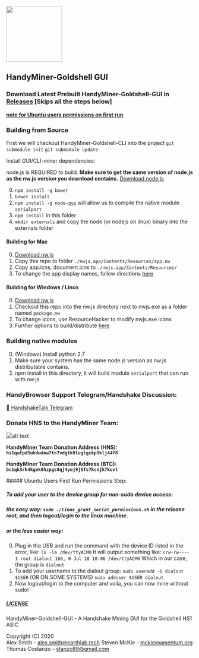 <img src="https://raw.githubusercontent.com/HandyMiner/HandyGuide/72303a89968942dc945e05588db5db2a6610c539/logo/cobra.svg" width="150" height="150" />

## HandyMiner-Goldshell GUI

### Download Latest Prebuilt HandyMiner-Goldshell-GUI in [Releases](https://github.com/HandyMiner/HandyMiner-Goldshell-GUI/releases) [Skips all the steps below]

**[note for Ubuntu users permissions on first run](#ubuntuFirstRun)**

### Building from Source

First we will checkout HandyMiner-Goldshell-CLI into the project
```git submodule init```
```git submodule update```

Install GUI/CLI-miner dependencies:

node.js is REQUIRED to build. **Make sure to get the same version of node.js as the nw.js version you download contains.** [Download node.js](https://nodejs.org/)

0. ```npm install -g bower```
1. ```bower install```
2. ```npm install -g node-gyp``` will allow us to compile the native module ```serialport```
3. ```npm install``` in this folder
4. ```mkdir externals``` and copy the node (or nodejs on linux) binary into the externals folder

#### Building for Mac

0. [Download nw.js](https://nwjs.io/)
1. Copy this repo to folder ```./nwjs.app/Contents/Resources/app.nw```
2. Copy app.icns, document.icns to ```./nwjs.app/Contents/Resources/```
3. To change the app display names, follow directions [here](https://nwjs.readthedocs.io/en/latest/For%20Users/Package%20and%20Distribute/)

#### Building for Windows / Linux

0. [Download nw.js](https://nwjs.io/)
1. Checkout this repo into the nw.js directory next to nwjs.exe as a folder named ```package.nw```
2. To change icons, use ResourceHacker to modify nwjs.exe icons
3. Further options to build/distribute [here](https://nwjs.readthedocs.io/en/latest/For%20Users/Package%20and%20Distribute/)

### Building native modules
0. (Windows) Install python 2.7
1. Make sure your system has the same node.js version as nw.js distributable contains.
2. npm install in this directory, it will build module ```serialport``` that can run with nw.js



### HandyBrowser Support Telegram/Handshake Discussion:
[🤝 HandshakeTalk Telegram](http://t.me/HandshakeTalk)

### Donate HNS to the HandyMiner Team:

![alt text](./icons/qr.png)

**HandyMiner Team Donation Address (HNS): ```hs1qwfpd5ukdwdew7tn7vdgtk0luglgckp3klj44f8```**

**HandyMiner Team Donation Address (BTC): ```bc1qk3rk4kgek0hzpgs8qj4yej9j5fs7kcnjk7kuvt```**

<a id="ubuntuFirstRun" />
##### Ubuntu Users First Run Permissions Step:

##### To add your user to the device group for non-sudo device access: 
##### the easy way: ```sudo ./linux_grant_serial_permissions.sh``` in the release root, and then logout/login to the linux machine.

##### or the less easier way: 

0. Plug in the USB and run the command with the device ID listed in the error, like:
```ls -la /dev/ttyACM0```
It will output something like:
```crw-rw---- 1 root dialout 166, 0 Jul 18 18:06 /dev/ttyACM0```
Which in our case, the group is ```dialout```
1. To add your username to the dialout group:
```sudo useradd -G dialout $USER``` (OR ON SOME SYSTEMS) ```sudo adduser $USER dialout```
2. Now logout/login to the computer and voila, you can now mine without sudo!

##### [LICENSE](https://github.com/HandyMiner/HandyMiner-Goldshell-GUI/blob/master/LICENSE) 

HandyMiner-Goldshell-GUI - A Handshake Mining GUI for the Goldshell HS1 ASIC
    
Copyright (C) 2020  
Alex Smith - alex.smith@earthlab.tech
Steven McKie - mckie@amentum.org
Thomas Costanzo - stanzo89@gmail.com
